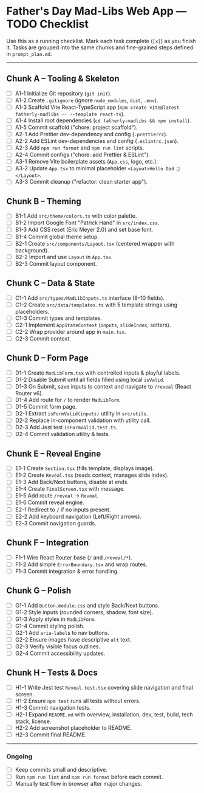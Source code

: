 # Father's Day Mad-Libs Web App — TODO Checklist

Use this as a running checklist. Mark each task complete (`[x]`) as you finish it. Tasks are grouped into the same chunks and fine-grained steps defined in `prompt_plan.md`.

---

## Chunk A – Tooling & Skeleton

- [ ] A1-1  Initialize Git repository (`git init`).
- [ ] A1-2  Create `.gitignore` (ignore `node_modules`, `dist`, `.env`).
- [ ] A1-3  Scaffold Vite React-TypeScript app (`npm create vite@latest fatherly-madlibs -- --template react-ts`).
- [ ] A1-4  Install root dependencies (`cd fatherly-madlibs && npm install`).
- [ ] A1-5  Commit scaffold ("chore: project scaffold").
- [ ] A2-1  Add Prettier dev-dependency and config (`.prettierrc`).
- [ ] A2-2  Add ESLint dev-dependencies and config (`.eslintrc.json`).
- [ ] A2-3  Add `npm run format` and `npm run lint` scripts.
- [ ] A2-4  Commit configs ("chore: add Prettier & ESLint").
- [ ] A3-1  Remove Vite boilerplate assets (`App.css`, logo, etc.).
- [ ] A3-2  Update `App.tsx` to minimal placeholder `<Layout>Hello Dad 👋</Layout>`.
- [ ] A3-3  Commit cleanup ("refactor: clean starter app").

## Chunk B – Theming

- [ ] B1-1  Add `src/theme/colors.ts` with color palette.
- [ ] B1-2  Import Google Font "Patrick Hand" in `src/index.css`.
- [ ] B1-3  Add CSS reset (Eric Meyer 2.0) and set base font.
- [ ] B1-4  Commit global theme setup.
- [ ] B2-1  Create `src/components/Layout.tsx` (centered wrapper with background).
- [ ] B2-2  Import and use `Layout` in `App.tsx`.
- [ ] B2-3  Commit layout component.

## Chunk C – Data & State

- [ ] C1-1  Add `src/types/MadLibInputs.ts` interface (8–10 fields).
- [ ] C1-2  Create `src/data/templates.ts` with 5 template strings using placeholders.
- [ ] C1-3  Commit types and templates.
- [ ] C2-1  Implement `AppStateContext` (`inputs`, `slideIndex`, setters).
- [ ] C2-2  Wrap provider around app in `main.tsx`.
- [ ] C2-3  Commit context.

## Chunk D – Form Page

- [ ] D1-1  Create `MadLibForm.tsx` with controlled inputs & playful labels.
- [ ] D1-2  Disable Submit until all fields filled using local `isValid`.
- [ ] D1-3  On Submit, save inputs to context and navigate to `/reveal` (React Router v6).
- [ ] D1-4  Add route for `/` to render `MadLibForm`.
- [ ] D1-5  Commit form page.
- [ ] D2-1  Extract `isFormValid(inputs)` utility in `src/utils`.
- [ ] D2-2  Replace in-component validation with utility call.
- [ ] D2-3  Add Jest test `isFormValid.test.ts`.
- [ ] D2-4  Commit validation utility & tests.

## Chunk E – Reveal Engine

- [ ] E1-1  Create `Section.tsx` (fills template, displays image).
- [ ] E1-2  Create `Reveal.tsx` (reads context, manages slide index).
- [ ] E1-3  Add Back/Next buttons, disable at ends.
- [ ] E1-4  Create `FinalScreen.tsx` with message.
- [ ] E1-5  Add route `/reveal` → `Reveal`.
- [ ] E1-6  Commit reveal engine.
- [ ] E2-1  Redirect to `/` if no inputs present.
- [ ] E2-2  Add keyboard navigation (Left/Right arrows).
- [ ] E2-3  Commit navigation guards.

## Chunk F – Integration

- [ ] F1-1  Wire React Router base (`/` and `/reveal/*`).
- [ ] F1-2  Add simple `ErrorBoundary.tsx` and wrap routes.
- [ ] F1-3  Commit integration & error handling.

## Chunk G – Polish

- [ ] G1-1  Add `Button.module.css` and style Back/Next buttons.
- [ ] G1-2  Style inputs (rounded corners, shadow, font size).
- [ ] G1-3  Apply styles in `MadLibForm`.
- [ ] G1-4  Commit styling polish.
- [ ] G2-1  Add `aria-label`s to nav buttons.
- [ ] G2-2  Ensure images have descriptive `alt` text.
- [ ] G2-3  Verify visible focus outlines.
- [ ] G2-4  Commit accessibility updates.

## Chunk H – Tests & Docs

- [ ] H1-1  Write Jest test `Reveal.test.tsx` covering slide navigation and final screen.
- [ ] H1-2  Ensure `npm test` runs all tests without errors.
- [ ] H1-3  Commit navigation tests.
- [ ] H2-1  Expand `README.md` with overview, installation, dev, test, build, tech stack, license.
- [ ] H2-2  Add screenshot placeholder to README.
- [ ] H2-3  Commit final README.

---

### Ongoing

- [ ] Keep commits small and descriptive.
- [ ] Run `npm run lint` and `npm run format` before each commit.
- [ ] Manually test flow in browser after major changes. 